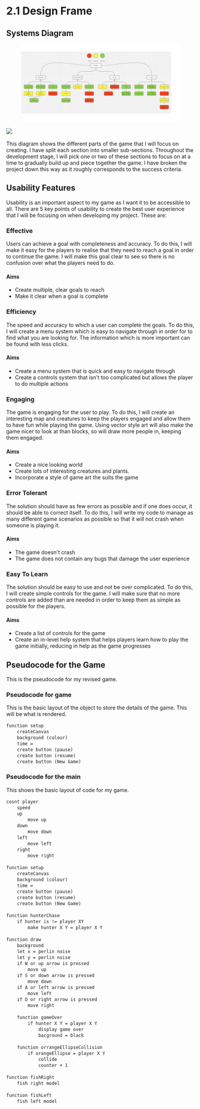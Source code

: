 # 2.1 Design Frame

## Systems Diagram

<div align="left" data-full-width="false">

<figure><img src="../.gitbook/assets/RYG Systems Diagram (1).png" alt=""><figcaption></figcaption></figure>

</div>

![](https://github.com/Marling-School/alevel-project-template/blob/docs/.gitbook/assets/System%20Diagram.jpg)

This diagram shows the different parts of the game that I will focus on creating. I have split each section into smaller sub-sections. Throughout the development stage, I will pick one or two of these sections to focus on at a time to gradually build up and piece together the game. I have broken the project down this way as it roughly corresponds to the success criteria.

## Usability Features

Usability is an important aspect to my game as I want it to be accessible to all. There are 5 key points of usability to create the best user experience that I will be focusing on when developing my project. These are:

### Effective

Users can achieve a goal with completeness and accuracy. To do this, I will make it easy for the players to realise that they need to reach a goal in order to continue the game. I will make this goal clear to see so there is no confusion over what the players need to do.

#### Aims

* Create multiple, clear goals to reach&#x20;
* Make it clear when a goal is complete

### Efficiency

The speed and accuracy to which a user can complete the goals. To do this, I will create a menu system which is easy to navigate through in order for to find what you are looking for. The information which is more important can be found with less clicks.

#### Aims

* Create a menu system that is quick and easy to navigate through
* Create a controls system that isn't too complicated but allows the player to do multiple actions

### Engaging

The game is engaging for the user to play. To do this, I will create an interesting map and creatures to keep the players engaged and allow them to have fun while playing the game. Using vector style art will also make the game nicer to look at than blocks, so will draw more people in, keeping them engaged.

#### Aims

* Create a nice looking world
* Create lots of interesting creatures and plants.
* Incorporate a style of game art the suits the game

### Error Tolerant

The solution should have as few errors as possible and if one does occur, it should be able to correct itself. To do this, I will write my code to manage as many different game scenarios as possible so that it will not crash when someone is playing it.

#### Aims

* The game doesn't crash
* The game does not contain any bugs that damage the user experience

### Easy To Learn

The solution should be easy to use and not be over complicated. To do this, I will create simple controls for the game. I will make sure that no more controls are added than are needed in order to keep them as simple as possible for the players.

#### Aims

* Create a list of controls for the game
* Create an in-level help system that helps players learn how to play the game initially, reducing in help as the game progresses

## Pseudocode for the Game

This is the pseudocode for my revised game.&#x20;

### Pseudocode for game

This is the basic layout of the object to store the details of the game. This will be what is rendered.

```
function setup
    createCanvas
    background (colour)
    time = 
    create button (pause)
    create button (resume)
    create button (New Game)
```

### Pseudocode for the main

This shows the basic layout of code for my game.

```
cosnt player
    speed
    up
        move up
    down
        move down
    left
        move left
    right
        move right
        
function setup
    createCanvas
    background (colour)
    time = 
    create button (pause)
    create button (resume)
    create button (New Game)
    
function hunterChase
    if hunter is != player XY
        make hunter X Y = player X Y

function draw
    background
    let x = perlin noise
    let y = perlin noise
    if W or up arrow is pressed
        move up
    if S or down arrow is pressed
        move down
    if A or left arrow is pressed
        move left
    if D or right arrow is pressed
        move right 
        
    function gameOver
        if hunter X Y = player X Y 
            display game over
            bacground = black
            
    function orrangeEllipseCollision
        if orangeEllipse = player X Y 
            collide
            counter + 1
            
function fishRight
    fish right model
    
function fishLeft
    fish left model
```

